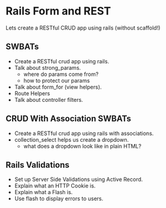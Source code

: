 # Rails Form and REST
Lets create a RESTful CRUD app using rails (without scaffold!)

## SWBATs
* Create a RESTful crud app using rails.
* Talk about strong_params.
  * where do params come from?
  * how to protect our params
* Talk about form_for (view helpers).
* Route Helpers
* Talk about controller filters.

## CRUD With Association SWBATs
* Create a RESTful crud app using rails with associations.
* collection_select helps us create a dropdown.
  * what does a dropdown look like in plain HTML?

## Rails Validations
* Set up Server Side Validations using Active Record.
* Explain what an HTTP Cookie is.
* Explain what a Flash is.
* Use flash to display errors to users.

